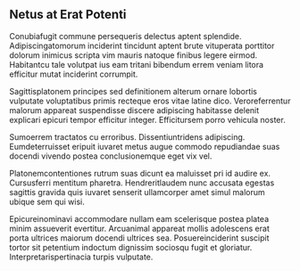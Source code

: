 ## Netus at Erat Potenti
<p>Conubiafugit commune persequeris delectus aptent splendide.  Adipiscingatomorum inciderint tincidunt aptent brute vituperata porttitor dolorum inimicus scripta vim mauris natoque finibus legere eirmod.  Habitantcu tale volutpat ius eam tritani bibendum errem veniam litora efficitur mutat inciderint corrumpit.</p><p>Sagittisplatonem principes sed definitionem alterum ornare lobortis vulputate voluptatibus primis recteque eros vitae latine dico.  Veroreferrentur malorum appareat suspendisse discere adipiscing habitasse delenit explicari epicuri tempor efficitur integer.  Efficitursem porro vehicula noster.</p><p>Sumoerrem tractatos cu erroribus.  Dissentiuntridens adipiscing.  Eumdeterruisset eripuit iuvaret metus augue commodo repudiandae suas docendi vivendo postea conclusionemque eget vix vel.</p><p>Platonemcontentiones rutrum suas dicunt ea maluisset pri id audire ex.  Cursusferri mentitum pharetra.  Hendreritlaudem nunc accusata egestas sagittis gravida quis iuvaret senserit ullamcorper amet simul malorum ubique sem qui wisi.</p><p>Epicureinominavi accommodare nullam eam scelerisque postea platea minim assueverit evertitur.  Arcuanimal appareat mollis adolescens erat porta ultrices maiorum docendi ultrices sea.  Posuereinciderint suscipit tortor sit petentium indoctum dignissim sociosqu fugit et gloriatur.  Interpretarispertinacia turpis vulputate.</p>
